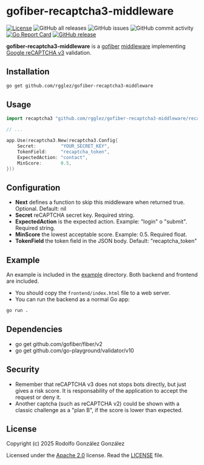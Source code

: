 # gofiber-recaptcha3-middleware

[![License](https://img.shields.io/badge/License-Apache_2.0-blue.svg)](https://opensource.org/licenses/Apache-2.0)
![GitHub all releases](https://img.shields.io/github/downloads/rgglez/gofiber-recaptcha3-middleware/total)
![GitHub issues](https://img.shields.io/github/issues/rgglez/gofiber-recaptcha3-middleware)
![GitHub commit activity](https://img.shields.io/github/commit-activity/y/rgglez/gofiber-recaptcha3-middleware)
[![Go Report Card](https://goreportcard.com/badge/github.com/rgglez/gofiber-recaptcha3-middleware)](https://goreportcard.com/report/github.com/rgglez/gofiber-recaptcha3-middleware)
[![GitHub release](https://img.shields.io/github/release/rgglez/gofiber-recaptcha3-middleware.svg)](https://github.com/rgglez/gofiber-recaptcha3-middleware/releases/)

**gofiber-recaptcha3-middleware** is a [gofiber](https://gofiber.io/) [middleware](https://docs.gofiber.io/category/-middleware/) implementing [Google reCAPTCHA v3](https://developers.google.com/recaptcha/docs/v3?hl=es-419) validation.

## Installation

```bash
go get github.com/rgglez/gofiber-recaptcha3-middleware
```

## Usage

```go
import recaptcha3 "github.com/rgglez/gofiber-recaptcha3-middleware/recaptcha3"

// ...

app.Use(recaptcha3.New(recaptcha3.Config{
	Secret:         "YOUR_SECRET_KEY",
	TokenField:     "recaptcha_token",
	ExpectedAction: "contact",
	MinScore:       0.5,
}))
```

## Configuration

* **Next** defines a function to skip this middleware when returned true. Optional. Default: nil
* **Secret** reCAPTCHA secret key. Required string.
* **ExpectedAction** is the expected action. Example: "login" o "submit". Required string.
* **MinScore** the lowest acceptable score. Example: 0.5. Required float.
* **TokenField** the token field in the JSON body. Default: "recaptcha_token"	

## Example

An example is included in the [example](example/) directory. Both backend and frontend are included. 

* You should copy the ```frontend/index.html``` file to a web server.
* You can run the backend as a normal Go app:

```bash
go run .
```

## Dependencies

* go get github.com/gofiber/fiber/v2
* go get github.com/go-playground/validator/v10

## Security

* Remember that reCAPTCHA v3 does not stops bots directly, but just gives a risk score. It is responsability of the application to accept the request or deny it.
* Another captcha (such as reCAPTCHA v2) could be shown with a classic challenge as a "plan B", if the score is lower than expected. 

## License

Copyright (c) 2025 Rodolfo González González

Licensed under the [Apache 2.0](LICENSE) license. Read the [LICENSE](LICENSE) file.

